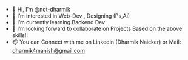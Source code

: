- 👋 Hi, I’m @not-dharmik
- 👀 I’m interested in Web-Dev , Designing (Ps,Ai)
- 🌱 I’m currently learning Backend Dev
- 💞️ I’m looking forward to collaborate on Projects Based on the above skills!!
- 📫 You can Connect with me on Linkedin (Dharmik Naicker) or Mail: dharmik4manish@gmail.com

<!---
not-dharmik/not-dharmik is a ✨ special ✨ repository because its `README.md` (this file) appears on your GitHub profile.
You can click the Preview link to take a look at your changes.
--->
